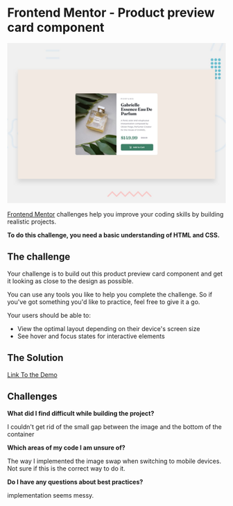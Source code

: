 # Frontend Mentor - Product preview card component

![Design preview for the Product preview card component coding challenge](./design/desktop-preview.jpg)

[Frontend Mentor](https://www.frontendmentor.io) challenges help you improve your coding skills by building realistic projects.

**To do this challenge, you need a basic understanding of HTML and CSS.**

## The challenge

Your challenge is to build out this product preview card component and get it looking as close to the design as possible.

You can use any tools you like to help you complete the challenge. So if you've got something you'd like to practice, feel free to give it a go.

Your users should be able to:

- View the optimal layout depending on their device's screen size
- See hover and focus states for interactive elements

## The Solution 
[Link To the Demo](https://kooroshoo.github.io/Frontend-Mentor-Challenges/Product%20preview%20card%20component/index.html)

## Challenges 
**What did I find difficult while building the project?**

I couldn't get rid of the small gap between the image and the bottom of the container 

**Which areas of my code I am unsure of?**

The way I implemented the image swap when switching to mobile devices. Not sure if this is the correct way to do it.

**Do I have any questions about best practices?**

implementation seems messy.



